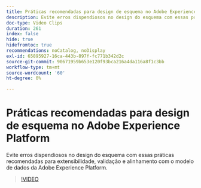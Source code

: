 ```yaml
---
title: Práticas recomendadas para design de esquema no Adobe Experience Platform
description: Evite erros dispendiosos no design do esquema com essas práticas recomendadas para extensibilidade, validação e alinhamento com o modelo de dados da Adobe Experience Platform.
doc-type: Video Clips
duration: 261
index: false
hide: true
hidefromtoc: true
recommendations: noCatalog, noDisplay
exl-id: 65895927-16ca-443b-897f-fc771b342d2c
source-git-commit: 90671959b653e120f93bca216a4da116a8f1c3bb
workflow-type: tm+mt
source-wordcount: '60'
ht-degree: 0%

---
```


# Práticas recomendadas para design de esquema no Adobe Experience Platform

Evite erros dispendiosos no design do esquema com essas práticas recomendadas para extensibilidade, validação e alinhamento com o modelo de dados da Adobe Experience Platform.

<!-- 72_S655_3442541_260_best-practices-for-schema-design-in-adobe-experience-platform -->
>[!VIDEO](https://video.tv.adobe.com/v/3458268/?learn=on&enablevpops=true)
